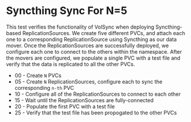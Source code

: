 # Syncthing Sync For N=5

This test verifies the functionality of VolSync when deploying Syncthing-based ReplicationSources.
We create five different PVCs, and attach each one to a corresponding ReplicationSource using Syncthing as our data mover.
Once the ReplicationSources are successfully deployed, we configure each one to connect to the others within the namespace.
After the movers are configured, we populate a single PVC with a test file and verify that the data is replicated to all the other PVCs.

- 00 - Create `N` PVCs
- 05 - Create `N` ReplicationSources, configure each to sync the corresponding `n-th` PVC
- 10 - Configure all of the ReplicationSources to connect to each other
- 15 - Wait until the ReplicationSources are fully-connected
- 20 - Populate the first PVC with a test file
- 25 - Verify that the test file has been propogated to the other PVCs
